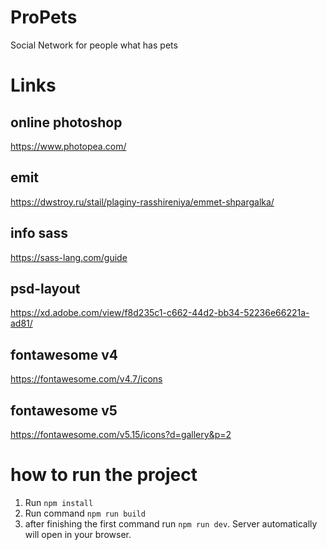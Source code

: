 # ProPets
Social Network for people what has pets

# Links
## online photoshop
https://www.photopea.com/
## emit
https://dwstroy.ru/stail/plaginy-rasshireniya/emmet-shpargalka/
## info sass
https://sass-lang.com/guide
## psd-layout
https://xd.adobe.com/view/f8d235c1-c662-44d2-bb34-52236e66221a-ad81/
## fontawesome v4
https://fontawesome.com/v4.7/icons
## fontawesome v5
https://fontawesome.com/v5.15/icons?d=gallery&p=2

# how to run the project
1. Run `npm install`
2. Run command `npm run build`
3. after finishing the first command run `npm run dev`. Server automatically will open in your browser.
